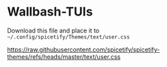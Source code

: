 # Wallbash-TUIs

Download this file and place it to `~/.config/spicetify/Themes/text/user.css`

https://raw.githubusercontent.com/spicetify/spicetify-themes/refs/heads/master/text/user.css

